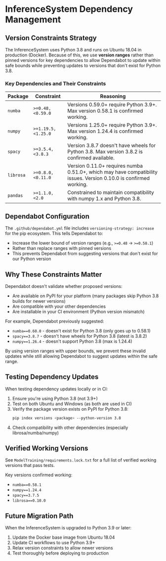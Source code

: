 # InferenceSystem Dependency Management

## Version Constraints Strategy

The InferenceSystem uses Python 3.8 and runs on Ubuntu 18.04 in production (Docker). Because of this, we use **version ranges** rather than pinned versions for key dependencies to allow Dependabot to update within safe bounds while preventing updates to versions that don't exist for Python 3.8.

### Key Dependencies and Their Constraints

| Package | Constraint | Reasoning |
|---------|-----------|-----------|
| `numba` | `>=0.48,<0.59.0` | Versions 0.59.0+ require Python 3.9+. Max version 0.58.1 is confirmed working. |
| `numpy` | `>=1.19.5,<1.25.0` | Versions 1.25.0+ require Python 3.9+. Max version 1.24.4 is confirmed working. |
| `spacy` | `>=3.5.4,<3.8.3` | Version 3.8.7 doesn't have wheels for Python 3.8. Max version 3.8.2 is confirmed available. |
| `librosa` | `>=0.8.0,<0.11.0` | Version 0.11.0+ requires numba 0.51.0+, which may have compatibility issues. Version 0.10.0 is confirmed working. |
| `pandas` | `>=1.1.0,<2.0` | Constrained to maintain compatibility with numpy 1.x and Python 3.8. |

## Dependabot Configuration

The `.github/dependabot.yml` file includes `versioning-strategy: increase` for the pip ecosystem. This tells Dependabot to:
- Increase the lower bound of version ranges (e.g., `>=0.48` → `>=0.58.1`)
- Rather than replace ranges with pinned versions
- This prevents Dependabot from suggesting versions that don't exist for our Python version

## Why These Constraints Matter

Dependabot doesn't validate whether proposed versions:
- Are available on PyPI for your platform (many packages skip Python 3.8 builds for newer versions)
- Are compatible with your other dependencies
- Are installable in your CI environment (Python version mismatch)

For example, Dependabot previously suggested:
- `numba==0.60.0` - doesn't exist for Python 3.8 (only goes up to 0.58.1)
- `spacy==3.8.7` - doesn't have wheels for Python 3.8 (latest is 3.8.2)
- `numpy==1.26.4` - doesn't support Python 3.8 (max is 1.24.4)

By using version ranges with upper bounds, we prevent these invalid updates while still allowing Dependabot to suggest updates within the safe range.

## Testing Dependency Updates

When testing dependency updates locally or in CI:
1. Ensure you're using Python 3.8 (not 3.9+)
2. Test on both Ubuntu and Windows (as both are used in CI)
3. Verify the package version exists on PyPI for Python 3.8:
   ```bash
   pip index versions <package> --python-version 3.8
   ```
4. Check compatibility with other dependencies (especially librosa/numba/numpy)

## Verified Working Versions

See `ModelTraining/requirements.lock.txt` for a full list of verified working versions that pass tests.

Key versions confirmed working:
- `numba==0.58.1`
- `numpy==1.24.4`
- `spacy==3.7.5`
- `librosa==0.10.0`

## Future Migration Path

When the InferenceSystem is upgraded to Python 3.9 or later:
1. Update the Docker base image from Ubuntu 18.04
2. Update CI workflows to use Python 3.9+
3. Relax version constraints to allow newer versions
4. Test thoroughly before deploying to production
